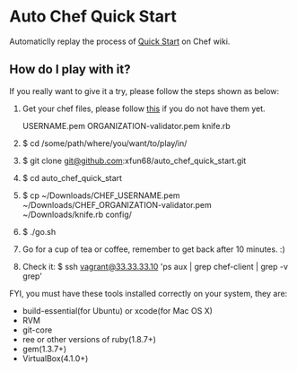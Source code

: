 Auto Chef Quick Start
=====================
Automaticlly replay the process of [Quick Start][chef_quick_start] on Chef wiki.

How do I play with it?
----------------------
If you really want to give it a try, please follow the steps shown as below:

1. Get your chef files, please follow [this][how_to_get_chef_files] if you do not have them yet.

    USERNAME.pem
    ORGANIZATION-validator.pem
    knife.rb

2. $ cd /some/path/where/you/want/to/play/in/
3. $ git clone git@github.com:xfun68/auto_chef_quick_start.git
4. $ cd auto_chef_quick_start
5. $ cp ~/Downloads/CHEF_USERNAME.pem ~/Downloads/CHEF_ORGANIZATION-validator.pem ~/Downloads/knife.rb config/
6. $ ./go.sh
7. Go for a cup of tea or coffee, remember to get back after 10 minutes. :)
8. Check it: $ ssh vagrant@33.33.33.10 'ps aux | grep chef-client | grep -v grep'

FYI, you must have these tools installed correctly on your system, they are:

  * build-essential(for Ubuntu) or xcode(for Mac OS X)
  * RVM
  * git-core
  * ree or other versions of ruby(1.8.7+)
  * gem(1.3.7+)
  * VirtualBox(4.1.0+)


[chef_quick_start]: http://wiki.opscode.com/display/chef/Quick+Start "Chef Quick Start"
[how_to_get_chef_files]: http://wiki.opscode.com/display/chef/Setup+Opscode+User+and+Organization "How to get chef files?"


